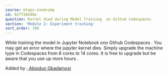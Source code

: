 ```yaml
---
course: mlops-zoomcamp
id: 92ff36d48e
question: Kernel died during Model Training  on Github Codespaces
section: 'Module 2: Experiment tracking'
sort_order: 780
---
```


While training the model in Jupyter Notebook ono Github Codespaces . You may get an error where the jupyter kernel dies. Simply upgrade the machine type in Codespaces from 8 cores to 14 cores. It is free to upgrade but be aware that you use up more hours .

Added by :[ Abiodun Gbadamosi](https://github.com/AOGbadamosi2018)

